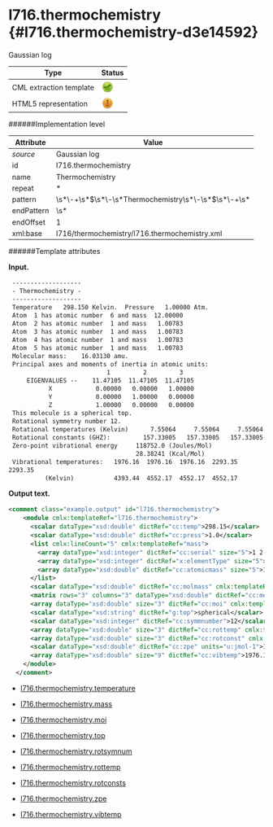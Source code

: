 # l716.thermochemistry {#l716.thermochemistry-d3e14592}

Gaussian log

| Type                                                                                                                                                                                                  | Status                                                                                                                                                                                                |
|----|----|
| CML extraction template                                                                                                                                                                               | ![](/imgs/Total.png)                                                                                                                                                                                  |
| HTML5 representation                                                                                                                                                                                  | ![](/imgs/Partial.png)                                                                                                                                                                                |

######Implementation level

| Attribute                                                                                                                                                                                             | Value                                                                                                                                                                                                 |
|----|----|
| *source*                                                                                                                                                                                              | Gaussian log                                                                                                                                                                                          |
| id                                                                                                                                                                                                    | l716.thermochemistry                                                                                                                                                                                  |
| name                                                                                                                                                                                                  | Thermochemistry                                                                                                                                                                                       |
| repeat                                                                                                                                                                                                | \*                                                                                                                                                                                                    |
| pattern                                                                                                                                                                                               | \\s\*\\-+\\s\*\$\\s\*\\-\\s\*Thermochemistry\\s\*\\-\\s\*\$\\s\*\\-+\\s\*                                                                                                                             |
| endPattern                                                                                                                                                                                            | \\s\*                                                                                                                                                                                                 |
| endOffset                                                                                                                                                                                             | 1                                                                                                                                                                                                     |
| xml:base                                                                                                                                                                                              | l716/thermochemistry/l716.thermochemistry.xml                                                                                                                                                         |

######Template attributes

**Input.**

     -------------------
     - Thermochemistry -
     -------------------
     Temperature   298.150 Kelvin.  Pressure   1.00000 Atm.
     Atom  1 has atomic number  6 and mass  12.00000
     Atom  2 has atomic number  1 and mass   1.00783
     Atom  3 has atomic number  1 and mass   1.00783
     Atom  4 has atomic number  1 and mass   1.00783
     Atom  5 has atomic number  1 and mass   1.00783
     Molecular mass:    16.03130 amu.
     Principal axes and moments of inertia in atomic units:
                               1         2         3
         EIGENVALUES --    11.47105  11.47105  11.47105
               X            0.00000   0.00000   1.00000
               Y            0.00000   1.00000   0.00000
               Z            1.00000   0.00000   0.00000
     This molecule is a spherical top.
     Rotational symmetry number 12.
     Rotational temperatures (Kelvin)      7.55064     7.55064     7.55064
     Rotational constants (GHZ):         157.33005   157.33005   157.33005
     Zero-point vibrational energy     118752.0 (Joules/Mol)
                                       28.38241 (Kcal/Mol)
     Vibrational temperatures:   1976.16  1976.16  1976.16  2293.35  2293.35
              (Kelvin)           4393.44  4552.17  4552.17  4552.17
     
      

**Output text.**

```xml
<comment class="example.output" id="l716.thermochemistry">
    <module cmlx:templateRef="l716.thermochemistry">
      <scalar dataType="xsd:double" dictRef="cc:temp">298.15</scalar>
      <scalar dataType="xsd:double" dictRef="cc:press">1.0</scalar>
      <list cmlx:lineCount="5" cmlx:templateRef="mass">
        <array dataType="xsd:integer" dictRef="cc:serial" size="5">1 2 3 4 5</array>
        <array dataType="xsd:integer" dictRef="x:elementType" size="5">6 1 1 1 1</array>
        <array dataType="xsd:double" dictRef="cc:atomicmass" size="5">12.0 1.00783 1.00783 1.00783 1.00783</array>
      </list>
      <scalar dataType="xsd:double" dictRef="cc:molmass" cmlx:templateRef="molmass">16.0313</scalar>
      <matrix rows="3" columns="3" dataType="xsd:double" dictRef="cc:moi.eigenvectors">0.0 0.0 1.0 0.0 1.0 0.0 1.0 0.0 0.0</matrix>
      <array dataType="xsd:double" size="3" dictRef="cc:moi" cmlx:templateRef="eigen">11.47105 11.47105 11.47105</array>
      <scalar dataType="xsd:string" dictRef="g:top">spherical</scalar>
      <scalar dataType="xsd:integer" dictRef="cc:symmnumber">12</scalar>
      <array dataType="xsd:double" size="3" dictRef="cc:rottemp" cmlx:templateRef="rottemp">7.55064 7.55064 7.55064</array>
      <array dataType="xsd:double" size="3" dictRef="cc:rotconst" cmlx:templateRef="rotconst">157.33005 157.33005 157.33005</array>
      <scalar dataType="xsd:double" dictRef="cc:zpe" units="u:jmol-1">118752.0</scalar>
      <array dataType="xsd:double" size="9" dictRef="cc:vibtemp">1976.16 1976.16 1976.16 2293.35 2293.35 4393.44 4552.17 4552.17 4552.17</array>
    </module>
  </comment>
```

-   [l716.thermochemistry.temperature](/out/md/cml/gaussian_log/l716.thermochemistry.temperature-d3e14601.md)

<!-- -->

-   [l716.thermochemistry.mass](/out/md/cml/gaussian_log/l716.thermochemistry.mass-d3e14635.md)

<!-- -->

-   [l716.thermochemistry.moi](/out/md/cml/gaussian_log/l716.thermochemistry.moi-d3e14670.md)

<!-- -->

-   [l716.thermochemistry.top](/out/md/cml/gaussian_log/l716.thermochemistry.top-d3e14723.md)

<!-- -->

-   [l716.thermochemistry.rotsymnum](/out/md/cml/gaussian_log/l716.thermochemistry.rotsymnum-d3e14750.md)

<!-- -->

-   [l716.thermochemistry.rottemp](/out/md/cml/gaussian_log/l716.thermochemistry.rottemp-d3e14778.md)

<!-- -->

-   [l716.thermochemistry.rotconsts](/out/md/cml/gaussian_log/l716.thermochemistry.rotconsts-d3e14798.md)

<!-- -->

-   [l716.thermochemistry.zpe](/out/md/cml/gaussian_log/l716.thermochemistry.zpe-d3e14818.md)

<!-- -->

-   [l716.thermochemistry.vibtemp](/out/md/cml/gaussian_log/l716.thermochemistry.vibtemp-d3e14850.md)


